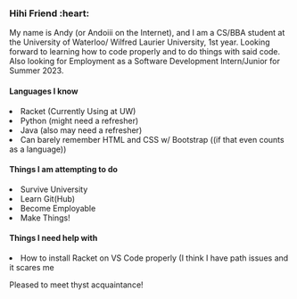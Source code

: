 <h3>Hihi Friend :heart:</h3>
My name is Andy (or Andoiii on the Internet), and I am a CS/BBA student at the University of Waterloo/ Wilfred Laurier University, 1st year.
Looking forward to learning how to code properly and to do things with said code.
Also looking for Employment as a Software Development Intern/Junior for Summer 2023.

<h4>Languages I know </h4>
<list>
<li>Racket (Currently Using at UW) </li>
<li>Python (might need a refresher)</li>
<li>Java (also may need a refresher)</li>
<li>Can barely remember HTML and CSS w/ Bootstrap ((if that even counts as a language))</li>
</list>

<h4>Things I am attempting to do </h4>
<list>
<li>Survive University </li>
<li>Learn Git(Hub)</li>
<li>Become Employable</li>
<li>Make Things!</li>
</list>

<h4>Things I need help with</h4>
<list>
  <li>How to install Racket on VS Code properly (I think I have path issues and it scares me</li>
</list>

Pleased to meet thyst acquaintance! 
<!--
**Andoiiii/Andoiiii** is a ✨ _special_ ✨ repository because its `README.md` (this file) appears on your GitHub profile.

Here are some ideas to get you started:

- 🔭 I’m currently working on ...
- 🌱 I’m currently learning ...
- 👯 I’m looking to collaborate on ...
- 🤔 I’m looking for help with ...
- 💬 Ask me about ...
- 📫 How to reach me: ...
- 😄 Pronouns: ...
- ⚡ Fun fact: ...
-->
